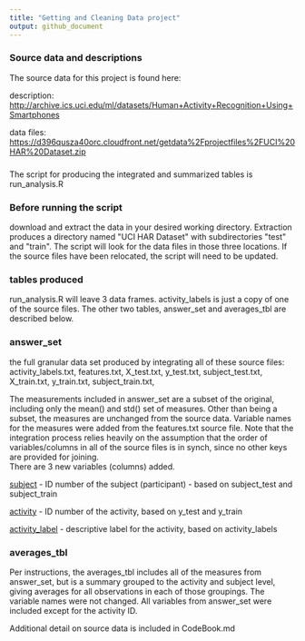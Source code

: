 ```yaml
---
title: "Getting and Cleaning Data project"
output: github_document
---
```


### Source data and descriptions
The source data for this project is found here:

description:
http://archive.ics.uci.edu/ml/datasets/Human+Activity+Recognition+Using+Smartphones

data files:
https://d396qusza40orc.cloudfront.net/getdata%2Fprojectfiles%2FUCI%20HAR%20Dataset.zip

### 
The script for producing the integrated and summarized tables is run_analysis.R

### Before running the script
download and extract the data in your desired working directory.  Extraction produces a directory named "UCI HAR Dataset" with subdirectories "test" and "train".  The script will look for the data files in those three locations.  If the source files have been relocated, the script will need to be updated.

### tables produced
run_analysis.R will leave 3 data frames.  activity_labels is just a copy of one of the source files.  The other two tables, answer_set and averages_tbl are described below.

### answer_set
the full granular data set produced by integrating all of these source files:
activity_labels.txt,
features.txt,
X_test.txt,
y_test.txt,
subject_test.txt,
X_train.txt,
y_train.txt,
subject_train.txt,

The measurements included in answer_set are a subset of the original, including only the mean() and std() set of measures.  Other than being a subset, the measures are unchanged from the source data.  Variable names for the measures were added from the features.txt source file.  Note that the integration process relies heavily on the assumption that the order of variables/columns in all of the source files is in synch, since no other keys are provided for joining.
<br>
There are 3 new variables (columns) added.

<u>subject</u> - ID number of the subject (participant) - based on subject_test and subject_train 

<u>activity</u> - ID number of the activity, based on y_test and y_train

<u>activity_label</u> - descriptive label for the activity, based on activity_labels

### averages_tbl

Per instructions, the averages_tbl includes all of the measures from answer_set, but is a summary grouped to the activity and subject level, giving averages for all observations in each of those groupings.  The variable names were not changed.  All variables from answer_set were included except for the activity ID.

Additional detail on source data is included in CodeBook.md

